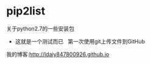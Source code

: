 # pip2list
关于python2.7的一些安装包

- 这就是一个测试而已  
  第一次使用git上传文件到GitHub   

我的博客:http://ldaiy847800926.github.io
